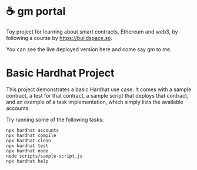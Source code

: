 # ☕️ gm portal
Toy project for learning about smart contracts, Ethereum and web3, by following a course by https://buildspace.so. 

You can see the live deployed version here and come say gm to me. 


# Basic Hardhat Project
This project demonstrates a basic Hardhat use case. It comes with a sample contract, a test for that contract, a sample script that deploys that contract, and an example of a task implementation, which simply lists the available accounts.

Try running some of the following tasks:

```shell
npx hardhat accounts
npx hardhat compile
npx hardhat clean
npx hardhat test
npx hardhat node
node scripts/sample-script.js
npx hardhat help
```
